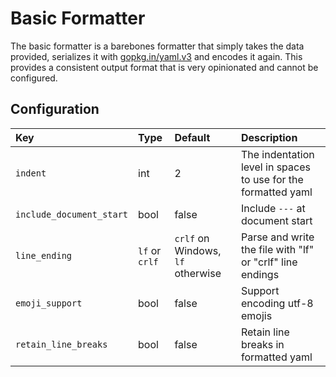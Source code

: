 # Basic Formatter

The basic formatter is a barebones formatter that simply takes the data provided, serializes it with [gopkg.in/yaml.v3](https://gopkg.in/yaml.v3) and encodes it again. This provides a consistent output format that is very opinionated and cannot be configured.

## Configuration

| Key                      | Type           | Default | Description |
|:-------------------------|:---------------|:--------|:------------|
| `indent`                 | int            | 2       | The indentation level in spaces to use for the formatted yaml|
| `include_document_start` | bool           | false   | Include `---` at document start |
| `line_ending`            | `lf` or `crlf` | `crlf` on Windows, `lf` otherwise | Parse and write the file with "lf" or "crlf" line endings |
| `emoji_support`          | bool           | false   | Support encoding utf-8 emojis |
| `retain_line_breaks`     | bool           | false   | Retain line breaks in formatted yaml |
